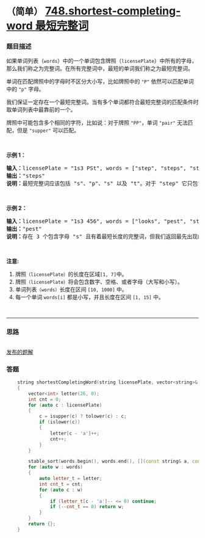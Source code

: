 # `（简单）` [748.shortest-completing-word 最短完整词](https://leetcode-cn.com/problems/shortest-completing-word/)

### 题目描述
<p>如果单词列表（<code>words</code>）中的一个单词包含牌照（<code>licensePlate</code>）中所有的字母，那么我们称之为完整词。在所有完整词中，最短的单词我们称之为最短完整词。</p>

<p>单词在匹配牌照中的字母时不区分大小写，比如牌照中的&nbsp;<code>"P"</code>&nbsp;依然可以匹配单词中的&nbsp;<code>"p"</code>&nbsp;字母。</p>

<p>我们保证一定存在一个最短完整词。当有多个单词都符合最短完整词的匹配条件时取单词列表中最靠前的一个。</p>

<p>牌照中可能包含多个相同的字符，比如说：对于牌照 <code>"PP"</code>，单词&nbsp;<code>"pair"</code>&nbsp;无法匹配，但是&nbsp;<code>"supper"</code>&nbsp;可以匹配。</p>

<p>&nbsp;</p>

<p><strong>示例 1：</strong></p>

<pre><strong>输入：</strong>licensePlate = "1s3 PSt", words = ["step", "steps", "stripe", "stepple"]
<strong>输出：</strong>"steps"
<strong>说明：</strong>最短完整词应该包括 "s"、"p"、"s" 以及 "t"。对于 "step" 它只包含一个 "s" 所以它不符合条件。同时在匹配过程中我们忽略牌照中的大小写。</pre>

<p>&nbsp;</p>

<p><strong>示例 2：</strong></p>

<pre><strong>输入：</strong>licensePlate = "1s3 456", words = ["looks", "pest", "stew", "show"]
<strong>输出：</strong>"pest"
<strong>说明：</strong>存在 3 个包含字母 "s" 且有着最短长度的完整词，但我们返回最先出现的完整词。
</pre>

<p>&nbsp;</p>

<p><strong>注意:</strong></p>

<ol>
	<li>牌照<code>（licensePlate）</code>的长度在区域<code>[1, 7]</code>中。</li>
	<li>牌照<code>（licensePlate）</code>将会包含数字、空格、或者字母（大写和小写）。</li>
	<li>单词列表<code>（words）</code>长度在区间&nbsp;<code>[10, 1000]</code>&nbsp;中。</li>
	<li>每一个单词&nbsp;<code>words[i]</code>&nbsp;都是小写，并且长度在区间&nbsp;<code>[1, 15]</code>&nbsp;中。</li>
</ol>

<p>&nbsp;</p>


---
### 思路
```
```

[发布的题解](https://leetcode-cn.com/problems/shortest-completing-word/solution/shortest-completing-word-by-ikaruga/)

### 答题
``` C++
    string shortestCompletingWord(string licensePlate, vector<string>& words)
    {
        vector<int> letter(26, 0);
        int cnt = 0;
        for (auto c : licensePlate)
        {
            c = isupper(c) ? tolower(c) : c;
            if (islower(c))
            {
                letter[c - 'a']++;
                cnt++;
            }
        }

        stable_sort(words.begin(), words.end(), [](const string& a, const string& b) { return a.size() < b.size(); });
        for (auto w : words)
        {
            auto letter_t = letter;
            int cnt_t = cnt;
            for (auto c : w)
            {
                if (letter_t[c - 'a']-- <= 0) continue;
                if (--cnt_t == 0) return w;
            }
        }
        return {};
    }
```




